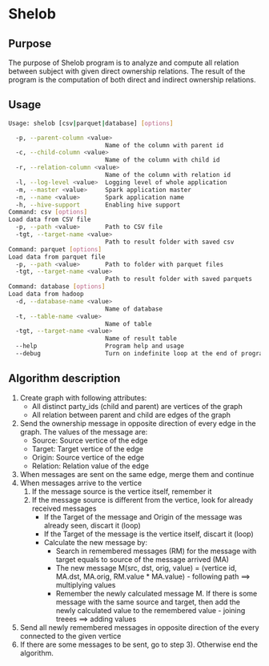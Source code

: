 # Shelob

## Purpose
The purpose of Shelob program is to analyze and compute all relation between subject with given direct ownership relations. The result of the program is the computation of both direct and indirect ownership relations.

## Usage
```bash
Usage: shelob [csv|parquet|database] [options]

  -p, --parent-column <value>
                           Name of the column with parent id
  -c, --child-column <value>
                           Name of the column with child id
  -r, --relation-column <value>
                           Name of the column with relation id
  -l, --log-level <value>  Logging level of whole application
  -m, --master <value>     Spark application master
  -n, --name <value>       Spark application name
  -h, --hive-support       Enabling hive support
Command: csv [options]
Load data from CSV file
  -p, --path <value>       Path to CSV file
  -tgt, --target-name <value>
                           Path to result folder with saved csv
Command: parquet [options]
Load data from parquet file
  -p, --path <value>       Path to folder with parquet files
  -tgt, --target-name <value>
                           Path to result folder with saved parquets
Command: database [options]
Load data from hadoop
  -d, --database-name <value>
                           Name of database
  -t, --table-name <value>
                           Name of table
  -tgt, --target-name <value>
                           Name of result table
  --help                   Program help and usage
  --debug                  Turn on indefinite loop at the end of program. For debug purposes only. BEWARE: The program never stops unless killed    
```

## Algorithm description
1. Create graph with following attributes:
    * All distinct party_ids (child and parent) are vertices of the graph
    * All relation between parent and child are edges of the graph
2. Send the ownership message in opposite direction of every edge in the graph. The values of the message are:
    * Source: Source vertice of the edge
    * Target: Target vertice of the edge
    * Origin: Source vertice of the edge
    * Relation: Relation value of the edge
3. When messages are sent on the same edge, merge them and continue
4. When messages arrive to the vertice
    1. If the message source is the vertice itself, remember it
    2. If the message source is different from the vertice, look for already received messages
        * If the Target of the message and Origin of the message was already seen, discart it (loop)
        * If the Target of the message is the vertice itself, discart it (loop)
        * Calculate the new message by:
            * Search in remembered messages (RM) for the message with target equals to source of the message arrived (MA)
            * The new message M(src, dst, orig, value) = (vertice id, MA.dst, MA.orig, RM.value * MA.value) - following path ==> multiplying values
            * Remember the newly calculated message M. If there is some message with the same source and target, then add the newly calculated value to the remembered value - joining treees ==> adding values
5. Send all newly remembered messages in opposite direction of the every connected to the given vertice
6. If there are some messages to be sent, go to step 3). Otherwise end the algorithm.
